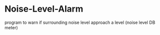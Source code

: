 # Noise-Level-Alarm
program to warn if surrounding noise level approach a level (noise level DB meter)
